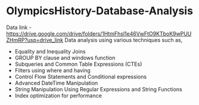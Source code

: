 # OlympicsHistory-Database-Analysis

Data link - https://drive.google.com/drive/folders/1HtmFhsl1e46VwFtO9KTboK9wPUUZHmRP?usp=drive_link
Data analysis using various techniques such as, 

- Equality and Inequality Joins
- GROUP BY clause and windows function
- Subqueries and Common Table Expressions (CTEs)
- Filters using where and having
- Control Flow Statements and Conditional expressions
- Advanced DateTime Manipulation
- String Manipulation Using Regular Expressions and String Functions
- Index optimization for performance
